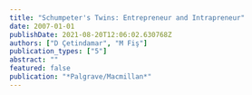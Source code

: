```yaml
---
title: "Schumpeter's Twins: Entrepreneur and Intrapreneur"
date: 2007-01-01
publishDate: 2021-08-20T12:06:02.630768Z
authors: ["D Çetindamar", "M Fiş"]
publication_types: ["5"]
abstract: ""
featured: false
publication: "*Palgrave/Macmillan*"
---
```


